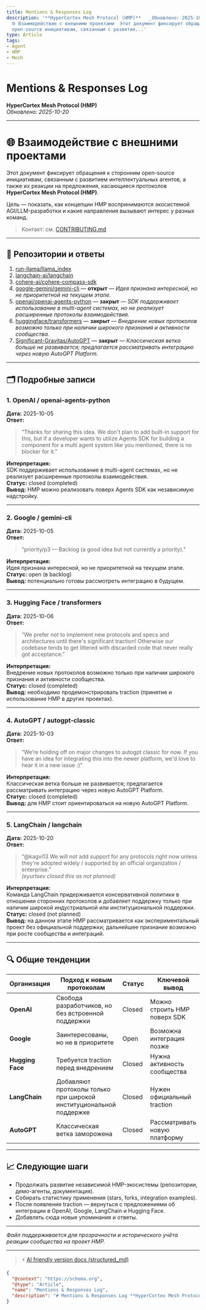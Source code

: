 ```yaml
---
title: Mentions & Responses Log
description: '**HyperCortex Mesh Protocol (HMP)**   _Обновлено: 2025-10-20_  ---  #
  🌐 Взаимодействие с внешними проектами  Этот документ фиксирует обращения к сторонним
  open-source инициативам, связанным с развитие...'
type: Article
tags:
- Agent
- HMP
- Mesh
---
```


# Mentions & Responses Log
**HyperCortex Mesh Protocol (HMP)**  
_Обновлено: 2025-10-20_

---

# 🌐 Взаимодействие с внешними проектами

Этот документ фиксирует обращения к сторонним open-source инициативам, связанным с развитием интеллектуальных агентов, а также их реакции на предложения, касающиеся протоколов **HyperCortex Mesh Protocol (HMP)**.

Цель — показать, как концепции HMP воспринимаются экосистемой AGI/LLM-разработки и какие направления вызывают интерес у разных команд.

> Контакт: см. [CONTRIBUTING.md](CONTRIBUTING.md)

---

## 🧩 Репозитории и ответы

1. [run-llama/llama_index](https://github.com/run-llama/llama_index/issues/19937)  
2. [langchain-ai/langchain](https://github.com/langchain-ai/langchain/issues/33092)  
3. [cohere-ai/cohere-compass-sdk](https://github.com/cohere-ai/cohere-compass-sdk/issues/154)  
4. [google-gemini/gemini-cli](https://github.com/google-gemini/gemini-cli/issues/9513) — **открыт** — *Идея признана интересной, но не приоритетной на текущем этапе.*  
5. [openai/openai-agents-python](https://github.com/openai/openai-agents-python/issues/1799) — **закрыт** — *SDK поддерживает использование в multi-agent системах, но не реализует расширенные протоколы взаимодействия.*  
6. [huggingface/transformers](https://github.com/huggingface/transformers/issues/41139) — **закрыт** — *Внедрение новых протоколов возможно только при наличии широкого признания и активности сообщества.*  
7. [Significant-Gravitas/AutoGPT](https://github.com/Significant-Gravitas/AutoGPT/issues/10461) — **закрыт** — *Классическая ветка больше не развивается; предлагается рассматривать интеграцию через новую AutoGPT Platform.*

---

## 🗂 Подробные записи

### **1. OpenAI / openai-agents-python**
**Дата:** 2025-10-05  
**Ответ:**  
> “Thanks for sharing this idea. We don't plan to add built-in support for this, but if a developer wants to utilize Agents SDK for building a component for a multi agent system like you mentioned, there is no blocker for it.”

**Интерпретация:**  
SDK поддерживает использование в multi-agent системах, но не реализует расширенные протоколы взаимодействия.  
**Статус:** closed (completed)  
**Вывод:** HMP можно реализовать поверх Agents SDK как независимую надстройку.

---

### **2. Google / gemini-cli**
**Дата:** 2025-10-05  
**Ответ:**  
> “priority/p3 — Backlog (a good idea but not currently a priority).”

**Интерпретация:**  
Идея признана интересной, но не приоритетной на текущем этапе.  
**Статус:** open (в backlog)  
**Вывод:** потенциально готовы рассмотреть интеграцию в будущем.

---

### **3. Hugging Face / transformers**
**Дата:** 2025-10-06  
**Ответ:**  
> “We prefer not to implement new protocols and specs and architectures until there's significant traction! Otherwise our codebase tends to get littered with discarded code that never really got acceptance.”

**Интерпретация:**  
Внедрение новых протоколов возможно только при наличии широкого признания и активности сообщества.  
**Статус:** closed (completed)  
**Вывод:** необходимо продемонстрировать traction (принятие и использование HMP в других проектах).

---

### **4. AutoGPT / autogpt-classic**
**Дата:** 2025-10-03  
**Ответ:**  
> “We’re holding off on major changes to autogpt classic for now. If you have an idea for integrating this into the newer platform, we'd love to hear it in a new issue :)”

**Интерпретация:**  
Классическая ветка больше не развивается; предлагается рассматривать интеграцию через новую AutoGPT Platform.  
**Статус:** closed (completed)  
**Вывод:** для HMP стоит ориентироваться на новую AutoGPT Platform.

---

### **5. LangChain / langchain**
**Дата:** 2025-10-20  
**Ответ:**  
> “@kagvi13 We will not add support for any protocols right now unless they're adopted widely / supported by an official organization / enterprise.”  
> *(eyurtsev closed this as not planned)*

**Интерпретация:**  
Команда LangChain придерживается консервативной политики в отношении сторонних протоколов и добавляет поддержку только при наличии широкой индустриальной или институциональной поддержки.  
**Статус:** closed (not planned)  
**Вывод:** на данном этапе HMP рассматривается как экспериментальный проект без официальной поддержки; дальнейшее признание возможно при росте сообщества и интеграций.

---

## 🔍 Общие тенденции

| Организация        | Подход к новым протоколам                                      | Статус | Ключевой вывод |
|--------------------|---------------------------------------------------------------|---------|----------------|
| **OpenAI**         | Свобода разработчиков, но без встроенной поддержки             | Closed  | Можно строить HMP поверх SDK |
| **Google**         | Заинтересованы, но не в приоритете                            | Open    | Возможна интеграция позже |
| **Hugging Face**   | Требуется traction перед внедрением                            | Closed  | Нужна активность сообщества |
| **LangChain**      | Добавляют протоколы только при широкой институциональной поддержке | Closed  | Нужен официальный traction |
| **AutoGPT**        | Классическая ветка заморожена                                 | Closed  | Рассматривать новую платформу |

---

## 📈 Следующие шаги

- Продолжать развитие независимой HMP-экосистемы (репозитории, демо-агенты, документация).  
- Собирать статистику применения (stars, forks, integration examples).  
- После появления traction — вернуться с предложениями об интеграции в OpenAI, Google, LangChain и Hugging Face.  
- Добавлять сюда новые упоминания и ответы.

---

_Файл поддерживается для прозрачности и исторического учёта реакции сообщества на проект HMP._


---
> ⚡ [AI friendly version docs (structured_md)](index.md)


```json
{
  "@context": "https://schema.org",
  "@type": "Article",
  "name": "Mentions & Responses Log",
  "description": "# Mentions & Responses Log **HyperCortex Mesh Protocol (HMP)**   _Обновлено: 2025-10-20_  ---  # 🌐 В..."
}
```
